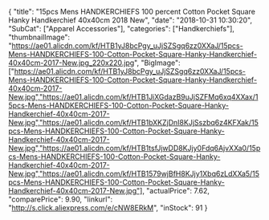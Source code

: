 {
	"title": "15pcs Mens HANDKERCHIEFS 100 percent Cotton Pocket Square Hanky Handkerchief 40x40cm 2018 New",
	"date": "2018-10-31 10:30:20",
	"SubCat": ["Apparel Accessories"],
	"categories": ["Handkerchiefs"],
	"thumbnailImage": "https://ae01.alicdn.com/kf/HTB1yJ8bcPgy_uJjSZSgq6zz0XXaJ/15pcs-Mens-HANDKERCHIEFS-100-Cotton-Pocket-Square-Hanky-Handkerchief-40x40cm-2017-New.jpg_220x220.jpg",
	"BigImage": ["https://ae01.alicdn.com/kf/HTB1yJ8bcPgy_uJjSZSgq6zz0XXaJ/15pcs-Mens-HANDKERCHIEFS-100-Cotton-Pocket-Square-Hanky-Handkerchief-40x40cm-2017-New.jpg","https://ae01.alicdn.com/kf/HTB1JiXGdazB9uJjSZFMq6xq4XXax/15pcs-Mens-HANDKERCHIEFS-100-Cotton-Pocket-Square-Hanky-Handkerchief-40x40cm-2017-New.jpg","https://ae01.alicdn.com/kf/HTB1bXKZjDnI8KJjSszbq6z4KFXak/15pcs-Mens-HANDKERCHIEFS-100-Cotton-Pocket-Square-Hanky-Handkerchief-40x40cm-2017-New.jpg","https://ae01.alicdn.com/kf/HTB1tsfJjwDD8KJjy0Fdq6AjvXXa0/15pcs-Mens-HANDKERCHIEFS-100-Cotton-Pocket-Square-Hanky-Handkerchief-40x40cm-2017-New.jpg","https://ae01.alicdn.com/kf/HTB1579wjBfH8KJjy1Xbq6zLdXXa5/15pcs-Mens-HANDKERCHIEFS-100-Cotton-Pocket-Square-Hanky-Handkerchief-40x40cm-2017-New.jpg"],
	"actualPrice": 7.62,
	"comparePrice": 9.90,
	"linkurl": "http://s.click.aliexpress.com/e/cNW8ERkM",
	"inStock": 91
}
